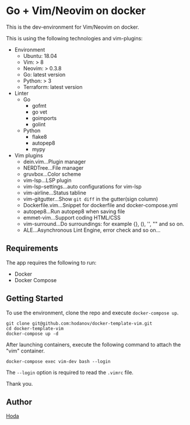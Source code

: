 # Go + Vim/Neovim on docker

This is the dev-environment for Vim/Neovim on docker.

This is using the following technologies and vim-plugins:

- Environment
  - Ubuntu: 18.04
  - Vim: > 8
  - Neovim: > 0.3.8
  - Go: latest version
  - Python: > 3
  - Terraform: latest version
- Linter
  - Go
    - gofmt
    - go vet
    - goimports
    - golint
  - Python
    - flake8
    - autopep8
    - mypy
- Vim plugins
  - dein.vim...Plugin manager
  - NERDTree...File manager
  - gruvbox...Color scheme
  - vim-lsp...LSP plugin
  - vim-lsp-settings...auto configurations for vim-lsp
  - vim-airline...Status tabline
  - vim-gitgutter...Show `git diff` in the gutter(sign column)
  - Dockerfile.vim...Snippet for dockerfile and docker-compose.yml
  - autopep8...Run autopep8 when saving file
  - emmet-vim...Support coding HTML/CSS
  - vim-surround...Do surroundings: for example {}, (), '', "" and so on.
  - ALE...Asynchronous Lint Engine, error check
  and so on...

## Requirements

The app requires the following to run:

- Docker
- Docker Compose

## Getting Started

To use the environment, clone the repo and execute `docker-compose up`.

```
git clone git@github.com:hodanov/docker-template-vim.git
cd docker-template-vim
docker-compose up -d
```

After launching containers, execute the following command to attach the "vim" container.

```
docker-compose exec vim-dev bash --login
```

The `--login` option is required to read the `.vimrc` file.

Thank you.

## Author

[Hoda](https://hodalog.com)
